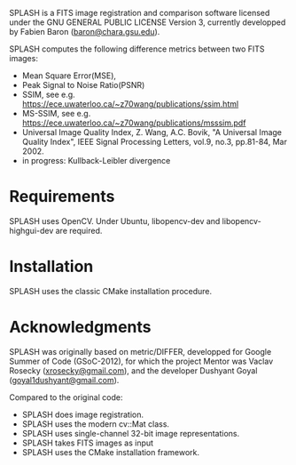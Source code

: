 SPLASH is a FITS image registration and comparison software licensed under the GNU
GENERAL PUBLIC LICENSE Version 3, currently developped by Fabien Baron
(baron@chara.gsu.edu).

SPLASH computes the following difference metrics between two FITS images:
- Mean Square Error(MSE),
- Peak Signal to Noise Ratio(PSNR)
- SSIM, see e.g.  https://ece.uwaterloo.ca/~z70wang/publications/ssim.html
- MS-SSIM, see e.g. https://ece.uwaterloo.ca/~z70wang/publications/msssim.pdf
- Universal Image Quality Index, Z. Wang, A.C. Bovik, "A Universal Image Quality Index", IEEE Signal Processing Letters, vol.9, no.3, pp.81-84, Mar 2002.
- in progress: Kullback-Leibler divergence

Requirements
======================

SPLASH uses OpenCV. 
Under Ubuntu, libopencv-dev and libopencv-highgui-dev are required.

Installation
======================

SPLASH uses the classic CMake installation procedure. 


Acknowledgments
======================

SPLASH was originally based on metric/DIFFER, developped for Google
Summer of Code (GSoC-2012), for which the project Mentor was Vaclav
Rosecky (xrosecky@gmail.com), and the developer Dushyant Goyal
(goyal1dushyant@gmail.com).

Compared to the original code:
- SPLASH does image registration.
- SPLASH uses the modern cv::Mat class.
- SPLASH uses single-channel 32-bit image representations.
- SPLASH takes FITS images as input
- SPLASH uses the CMake installation framework.
